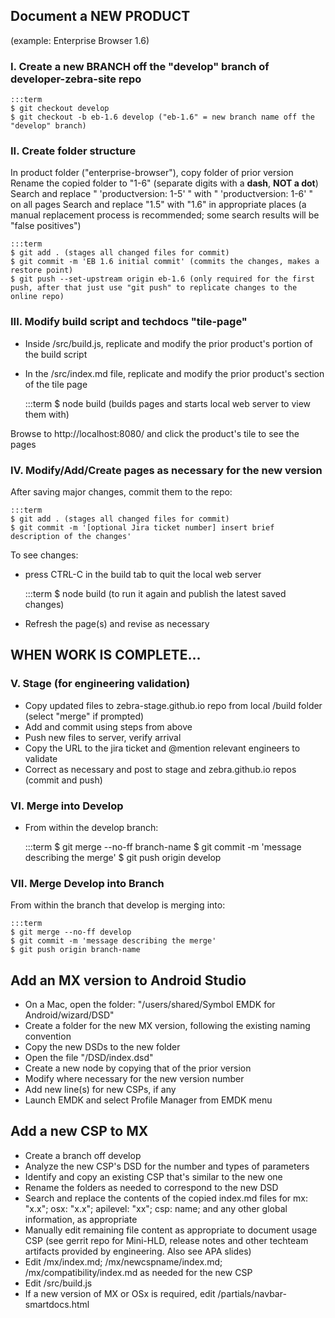 ## Document a NEW PRODUCT
(example: Enterprise Browser 1.6)

### I. Create a new BRANCH off the "develop" branch of developer-zebra-site repo

	:::term
	$ git checkout develop
	$ git checkout -b eb-1.6 develop ("eb-1.6" = new branch name off the "develop" branch)


### II. Create folder structure
In product folder ("enterprise-browser"), copy folder of prior version
Rename the copied folder to "1-6" (separate digits with a **dash**, **NOT a dot**)
Search and replace " 'productversion: 1-5' " with " 'productversion: 1-6' " on all pages
Search and replace "1.5" with "1.6" in appropriate places (a manual replacement process is recommended; some search results will be "false positives")

	:::term
	$ git add . (stages all changed files for commit)  
	$ git commit -m 'EB 1.6 initial commit' (commits the changes, makes a restore point)
	$ git push --set-upstream origin eb-1.6 (only required for the first push, after that just use "git push" to replicate changes to the online repo)


### III. Modify build script and techdocs "tile-page" 

* Inside /src/build.js, replicate and modify the prior product's portion of the build script  

* In the /src/index.md file, replicate and modify the prior product's section of the tile page 

	:::term
	$ node build (builds pages and starts local web server to view them with)

Browse to http://localhost:8080/ and click the product's tile to see the pages

### IV.  Modify/Add/Create pages as necessary for the new version
After saving major changes, commit them to the repo: 

	:::term
	$ git add . (stages all changed files for commit)  
	$ git commit -m '[optional Jira ticket number] insert brief description of the changes'


To see changes: 
* press CTRL-C in the build tab to quit the local web server 

	:::term
	$ node build (to run it again and publish the latest saved changes)


* Refresh the page(s) and revise as necessary

## WHEN WORK IS COMPLETE...

### V. Stage (for engineering validation)

* Copy updated files to zebra-stage.github.io repo from local /build folder (select "merge" if prompted)
* Add and commit using steps from above
* Push new files to server, verify arrival
* Copy the URL to the jira ticket and @mention relevant engineers to validate
* Correct as necessary and post to stage and zebra.github.io repos (commit and push)

### VI. Merge into Develop 

* From within the develop branch:

	:::term
	$ git merge --no-ff branch-name
	$ git commit -m 'message describing the merge'
	$ git push origin develop


### VII. Merge Develop into Branch

From within the branch that develop is merging into: 

	:::term
	$ git merge --no-ff develop
	$ git commit -m 'message describing the merge'
	$ git push origin branch-name


## Add an MX version to Android Studio

* On a Mac, open the folder: "/users/shared/Symbol EMDK for Android/wizard/DSD" 
* Create a folder for the new MX version, following the existing naming convention
* Copy the new DSDs to the new folder
* Open the file "/DSD/index.dsd" 
* Create a new <characteristic> node by copying that of the prior version
* Modify where necessary for the new version number
* Add new line(s) for new CSPs, if any 
* Launch EMDK and select Profile Manager from EMDK menu

## Add a new CSP to MX

* Create a branch off develop
* Analyze the new CSP's DSD for the number and types of parameters
* Identify and copy an existing CSP that's similar to the new one
* Rename the folders as needed to correspond to the new DSD
* Search and replace the contents of the copied index.md files for mx: "x.x"; osx: "x.x"; apilevel: "xx"; csp: name; and any other global information, as appropriate
* Manually edit remaining file content as appropriate to document usage CSP (see gerrit repo for Mini-HLD, release notes and other techteam artifacts provided by engineering. Also see APA slides)
* Edit /mx/index.md; /mx/newcspname/index.md; /mx/compatibility/index.md as needed for the new CSP
* Edit /src/build.js
* If a new version of MX or OSx is required, edit /partials/navbar-smartdocs.html
